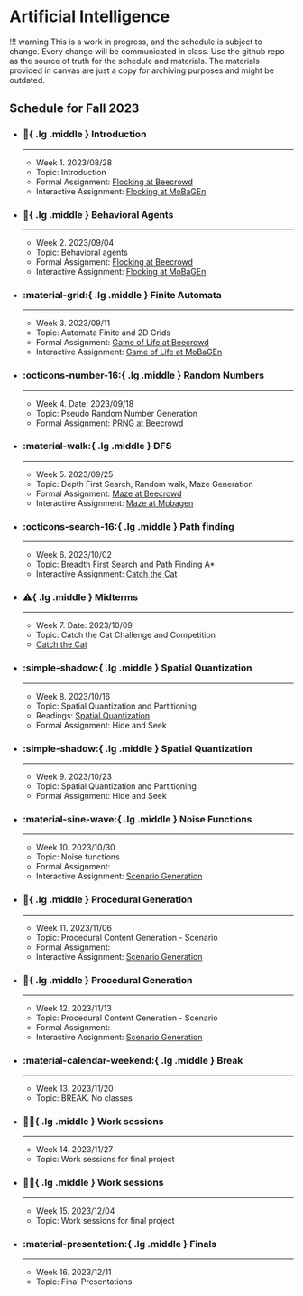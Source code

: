 # Artificial Intelligence

!!! warning
    This is a work in progress, and the schedule is subject to change. Every change will be communicated in class. Use the github repo as the source of truth for the schedule and materials. The materials provided in canvas are just a copy for archiving purposes and might be outdated.

## Schedule for Fall 2023

<div class="grid cards" markdown>

-   ### :beginner:{ .lg .middle } __Introduction__

    ---

    - Week 1. 2023/08/28
    - Topic: Introduction
    - Formal Assignment: [Flocking at Beecrowd](assignments/flocking/README.md)
    - Interactive Assignment: [Flocking at MoBaGEn](https://github.com/InfiniBrains/mobagen/tree/master/examples/flocking)

-   ### :robot:{ .lg .middle } __Behavioral Agents__

    ---

    - Week 2. 2023/09/04
    - Topic: Behavioral agents
    - Formal Assignment: [Flocking at Beecrowd](assignments/flocking/README.md)
    - Interactive Assignment: [Flocking at MoBaGEn](https://github.com/InfiniBrains/mobagen/tree/master/examples/flocking)

-   ### :material-grid:{ .lg .middle } __Finite Automata__

    ---

    - Week 3. 2023/09/11
    - Topic: Automata Finite and 2D Grids
    - Formal Assignment: [Game of Life at Beecrowd](assignments/life/README.md)
    - Interactive Assignment: [Game of Life at MoBaGEn](https://github.com/InfiniBrains/mobagen/tree/master/examples/life)

-   ### :octicons-number-16:{ .lg .middle } __Random Numbers__

    ---
    
    - Week 4. Date: 2023/09/18
    - Topic: Pseudo Random Number Generation
    - Formal Assignment: [PRNG at Beecrowd](assignments/rng/README.md)

-   ### :material-walk:{ .lg .middle } __DFS__

    ---

    - Week 5. 2023/09/25
    - Topic: Depth First Search, Random walk, Maze Generation
    - Formal Assignment: [Maze at Beecrowd](assignments/maze/README.md)
    - Interactive Assignment: [Maze at Mobagen](https://github.com/InfiniBrains/mobagen/tree/master/examples/maze)

-   ### :octicons-search-16:{ .lg .middle } __Path finding__

    ---

    - Week 6. 2023/10/02
    - Topic: Breadth First Search and Path Finding A*
    - Interactive Assignment: [Catch the Cat](https://github.com/InfiniBrains/mobagen/tree/master/examples/catchthecat)

-   ### :warning:{ .lg .middle } __Midterms__

    ---

    - Week 7. Date: 2023/10/09
    - Topic: Catch the Cat Challenge and Competition
    - [Catch the Cat](https://github.com/InfiniBrains/mobagen/tree/master/examples/catchthecat)

-   ### :simple-shadow:{ .lg .middle } __Spatial Quantization__

    ---

    - Week 8. 2023/10/16
    - Topic: Spatial Quantization and Partitioning
    - Readings: [Spatial Quantization](readings/spatial-quantization.md)
    - Formal Assignment: Hide and Seek

-   ### :simple-shadow:{ .lg .middle } __Spatial Quantization__

    ---

    - Week 9. 2023/10/23
    - Topic: Spatial Quantization and Partitioning
    - Formal Assignment: Hide and Seek

-   ### :material-sine-wave:{ .lg .middle } __Noise Functions__

    ---

    - Week 10. 2023/10/30
    - Topic: Noise functions
    - Formal Assignment:
    - Interactive Assignment: [Scenario Generation](https://github.com/InfiniBrains/mobagen/tree/master/examples/scenario)

-   ### :rice_scene:{ .lg .middle } __Procedural Generation__

    ---

    - Week 11. 2023/11/06
    - Topic: Procedural Content Generation - Scenario
    - Formal Assignment:
    - Interactive Assignment: [Scenario Generation](https://github.com/InfiniBrains/mobagen/tree/master/examples/scenario)

-   ### :rice_scene:{ .lg .middle } __Procedural Generation__

    ---

    - Week 12. 2023/11/13
    - Topic: Procedural Content Generation - Scenario
    - Formal Assignment:
    - Interactive Assignment: [Scenario Generation](https://github.com/InfiniBrains/mobagen/tree/master/examples/scenario)

-   ### :material-calendar-weekend:{ .lg .middle } __Break__

    ---

    - Week 13. 2023/11/20
    - Topic: BREAK. No classes

-   ### :factory_worker:{ .lg .middle } __Work sessions__

    ---

    - Week 14. 2023/11/27
    - Topic: Work sessions for final project

-   ### :factory_worker:{ .lg .middle } __Work sessions__

    ---

    - Week 15. 2023/12/04
    - Topic: Work sessions for final project

-   ### :material-presentation:{ .lg .middle } __Finals__

    ---

    - Week 16. 2023/12/11
    - Topic: Final Presentations

</div>